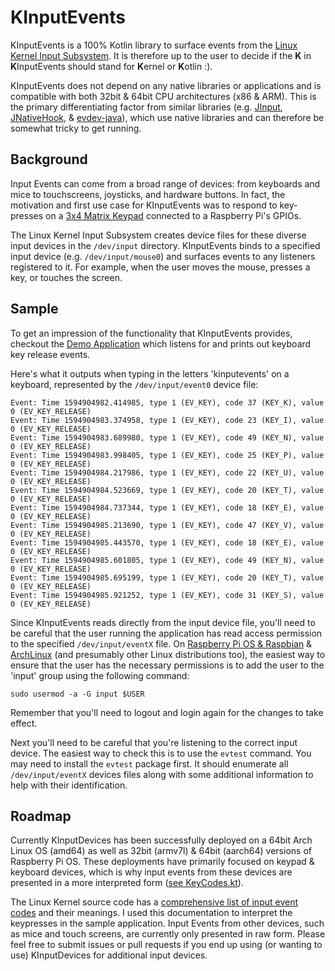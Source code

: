 # KInputEvents
KInputEvents is a 100% Kotlin library to surface events from the [Linux Kernel Input Subsystem](https://www.kernel.org/doc/html/latest/input/input_kapi.html). It is therefore up to the user to decide if the **K** in **K**InputEvents should stand for **K**ernel or **K**otlin :). 

KInputEvents does not depend on any native libraries or applications and is compatible with both 32bit & 64bit CPU architectures (x86 & ARM).  This is the primary differentiating factor from similar libraries (e.g. [JInput](https://github.com/jinput/jinput), [JNativeHook](https://github.com/kwhat/jnativehook), & [evdev-java](https://github.com/progman32/evdev-java)), which use native libraries and can therefore be somewhat tricky to get running.

## Background

Input Events can come from a broad range of devices: from keyboards and mice to touchscreens, joysticks, and hardware buttons.  In fact, the motivation and first use case for KInputEvents was to respond to key-presses on a [3x4 Matrix Keypad](https://reitmaier.xyz/blog/matrix_keyboard/) connected to a Raspberry Pi's GPIOs.  

The Linux Kernel Input Subsystem creates device files for these diverse input devices in the `/dev/input` directory. KInputEvents binds to a specified input device (e.g. `/dev/input/mouse0`) and surfaces events to any listeners registered to it. For example, when the user moves the mouse, presses a key, or touches the screen.

## Sample

To get an impression of the functionality that KInputEvents provides, checkout the [Demo Application](src/main/kotlin/xyz/reitmaier/kinputevents/KInputEventsDemo.kt) which listens for and prints out keyboard key release events.  

Here's what it outputs when typing in the letters 'kinputevents' on a keyboard, represented by the `/dev/input/event0` device file:

    Event: Time 1594904982.414985, type 1 (EV_KEY), code 37 (KEY_K), value 0 (EV_KEY_RELEASE)
    Event: Time 1594904983.374958, type 1 (EV_KEY), code 23 (KEY_I), value 0 (EV_KEY_RELEASE)
    Event: Time 1594904983.689980, type 1 (EV_KEY), code 49 (KEY_N), value 0 (EV_KEY_RELEASE)
    Event: Time 1594904983.998405, type 1 (EV_KEY), code 25 (KEY_P), value 0 (EV_KEY_RELEASE)
    Event: Time 1594904984.217986, type 1 (EV_KEY), code 22 (KEY_U), value 0 (EV_KEY_RELEASE)
    Event: Time 1594904984.523669, type 1 (EV_KEY), code 20 (KEY_T), value 0 (EV_KEY_RELEASE)
    Event: Time 1594904984.737344, type 1 (EV_KEY), code 18 (KEY_E), value 0 (EV_KEY_RELEASE)
    Event: Time 1594904985.213690, type 1 (EV_KEY), code 47 (KEY_V), value 0 (EV_KEY_RELEASE)
    Event: Time 1594904985.443570, type 1 (EV_KEY), code 18 (KEY_E), value 0 (EV_KEY_RELEASE)
    Event: Time 1594904985.601805, type 1 (EV_KEY), code 49 (KEY_N), value 0 (EV_KEY_RELEASE)
    Event: Time 1594904985.695199, type 1 (EV_KEY), code 20 (KEY_T), value 0 (EV_KEY_RELEASE)
    Event: Time 1594904985.921252, type 1 (EV_KEY), code 31 (KEY_S), value 0 (EV_KEY_RELEASE)
    
Since KInputEvents reads directly from the input device file, you'll need to be careful that the user running the application has read access permission to the specified `/dev/input/eventX` file.  On [Raspberry Pi OS & Raspbian](https://www.raspberrypi.org) & [ArchLinux](https://www.archlinux.org/) (and presumably other Linux distributions too), the easiest way to ensure that the user has the necessary permissions is to add the user to the 'input' group using the following command:

    sudo usermod -a -G input $USER

Remember that you'll need to logout and login again for the changes to take effect.

Next you'll need to be careful that you're listening to the correct input device.  The easiest way to check this is to use the `evtest` command. You may need to install the `evtest` package first. It should enumerate all `/dev/input/eventX` devices files along with some additional information to help with their identification.

## Roadmap

Currently KInputDevices has been successfully deployed on a 64bit Arch Linux OS (amd64) as well as 32bit (armv7l) & 64bit (aarch64) versions of Raspberry Pi OS.  These deployments have primarily focused on keypad & keyboard devices, which is why input events from these devices are presented in a more interpreted form ([see KeyCodes.kt](src/main/kotlin/xyz/reitmaier/kinputevents/KeyCodes.kt)).

The Linux Kernel source code has a [comprehensive list of input event codes](https://github.com/torvalds/linux/blob/master/include/uapi/linux/input-event-codes.h) and their meanings.  I used this documentation to interpret the keypresses in the sample application.  Input Events from other devices, such as mice and touch screens, are currently only presented in raw form.  Please feel free to submit issues or pull requests if you end up using (or wanting to use) KInputDevices for additional input devices.


